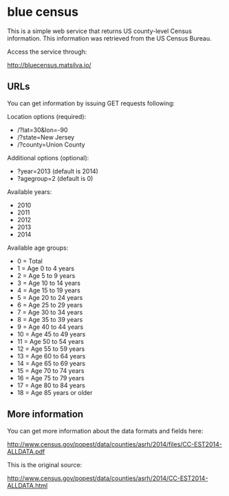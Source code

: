 blue census
===========

This is a simple web service that returns US county-level Census information.
This information was retrieved from the US Census Bureau.

Access the service through:

http://bluecensus.matsilva.io/



URLs
----
You can get information by issuing GET requests following:

Location options (required):
- /?lat=30&lon=-90
- /?state=New Jersey
- /?county=Union County

Additional options (optional):
- ?year=2013    (default is 2014)
- ?agegroup=2   (default is 0)

Available years:
- 2010
- 2011
- 2012
- 2013
- 2014

Available age groups:
- 0 = Total
- 1 = Age 0 to 4 years
- 2 = Age 5 to 9 years
- 3 = Age 10 to 14 years
- 4 = Age 15 to 19 years
- 5 = Age 20 to 24 years
- 6 = Age 25 to 29 years
- 7 = Age 30 to 34 years
- 8 = Age 35 to 39 years
- 9 = Age 40 to 44 years
- 10 = Age 45 to 49 years
- 11 = Age 50 to 54 years
- 12 = Age 55 to 59 years
- 13 = Age 60 to 64 years
- 14 = Age 65 to 69 years
- 15 = Age 70 to 74 years
- 16 = Age 75 to 79 years
- 17 = Age 80 to 84 years
- 18 = Age 85 years or older

More information
----------------
You can get more information about the data formats and fields here:

http://www.census.gov/popest/data/counties/asrh/2014/files/CC-EST2014-ALLDATA.pdf

This is the original source:

http://www.census.gov/popest/data/counties/asrh/2014/CC-EST2014-ALLDATA.html

